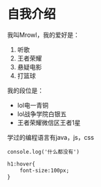 # 自我介绍

我叫Mrowl，我的爱好是：
1. 听歌
2. 王者荣耀
3. 悬疑电影
4. 打篮球

我的段位是：
* lol电一青铜
* lol战争学院白银五
* 王者荣耀微信区王者1星

学过的编程语言有java，js，css

`console.log('什么都没有')`

```html
h1:hover{
    font-size:100px;
}
```

